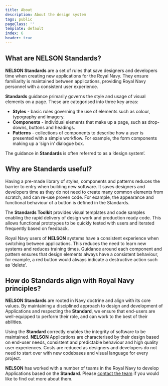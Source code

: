 ```yaml
---
title: About
description: About the design system
tags: public
pageClass: ''
template: default
index: 6
header: true
---
```


## What are NELSON Standards?
**NELSON Standards** are a set of rules that save designers and developers time when creating new applications for the Royal Navy. They ensure familiarity is maintained between applications, providing Royal Navy personnel with a consistent user experience.

**Standards** guidance primarily governs the style and usage of visual elements on a page. These are categorised into three key areas:

* **Styles** - basic rules governing the use of elements such as colour, typography and imagery.
* **Components** - individual elements that make up a page, such as drop-downs, buttons and headings.
* **Patterns** - collections of components to describe how a user is presented with a simple workflow. For example, the form components making up a ‘sign in’ dialogue box.

The guidance in **Standards** is often referred to as a ‘design system’.

## Why are Standards useful?
Having a pre-made library of styles, components and patterns reduces the barrier to entry when building new software. It saves designers and developers time as they do not need to create many common elements from scratch, and can re-use proven code. For example, the appearance and functional behaviour of a button is defined in the Standards.

The **Standards Toolkit** provides visual templates and code samples enabling the rapid delivery of design work and production ready code. This allows functional prototypes to be quickly tested with users and iterated frequently based on feedback.

Royal Navy users of **NELSON** systems have a consistent experience when switching between applications. This reduces the need to learn new systems and reduces training times. Guidance around each component and pattern ensures that design elements always have a consistent behaviour, for example, a red button would always indicate a destructive action such as ‘delete’.

## How do Standards align with Royal Navy principles?
**NELSON Standards** are rooted in Navy doctrine and align with its core values. By maintaining a disciplined approach to design and development of Applications and respecting the **Standard**, we ensure that end-users are well-equipped to perform their role, and can work to the best of their abilities.

Using the **Standard** correctly enables the integrity of software to be maintained. **NELSON** Applications are characterised by their design based on end-user needs, consistent and predictable behaviour and high quality user experiences. Costs are reduced as designers and developers do not need to start over with new codebases and visual language for every project.

**NELSON** has worked with a number of teams in the Royal Navy to develop Applications based on the **Standard**. Please [contact the team](/contact) if you would like to find out more about them.
